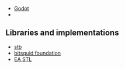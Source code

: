- [Godot](https://github.com/godotengine/godot)
- 

## Libraries and implementations

- [stb](https://github.com/nothings/stb)
- [bitsquid foundation](https://github.com/niklas-ourmachinery/bitsquid-foundation)
- [EA STL](https://github.com/electronicarts/EASTL)